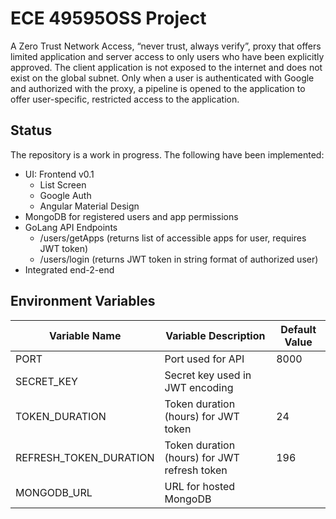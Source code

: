 # ECE 49595OSS Project
A Zero Trust Network Access, “never trust, always verify”, proxy  that offers limited application and server access to only users who have been explicitly approved. The client application is not exposed to the internet and does not exist on the global subnet. Only when a user is authenticated with Google and authorized with the proxy, a pipeline is opened to the application to offer user-specific, restricted access to the application. 

## Status
The repository is a work in progress. The following have been implemented: 
- UI: Frontend v0.1
  - List Screen
  - Google Auth
  - Angular Material Design
- MongoDB for registered users and app permissions
- GoLang API Endpoints
  - /users/getApps (returns list of accessible apps for user, requires JWT token)
  - /users/login (returns JWT token in string format of authorized user)
- Integrated end-2-end
  

## Environment Variables
|Variable Name|Variable Description|Default Value|
|----------------|----------------------------|------------|
|PORT|Port used for API|8000|
|SECRET_KEY|Secret key used in JWT encoding||
|TOKEN_DURATION|Token duration (hours) for JWT token|24|
|REFRESH_TOKEN_DURATION|Token duration (hours) for JWT refresh token|196|
|MONGODB_URL|URL for hosted MongoDB||

